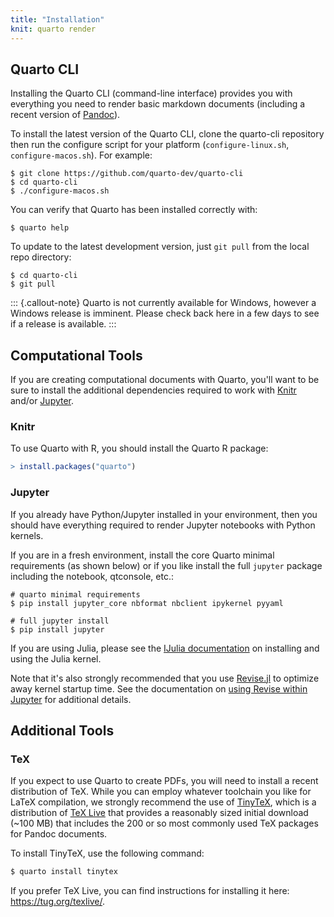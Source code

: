 ```yaml
---
title: "Installation"
knit: quarto render
---
```


## Quarto CLI

Installing the Quarto CLI (command-line interface) provides you with everything you need to render basic markdown documents (including a recent version of [Pandoc](https://pandoc.org)). 

To install the latest version of the Quarto CLI, clone the quarto-cli repository then run the configure script for your platform (`configure-linux.sh`, `configure-macos.sh`). For example:

``` {.bash}
$ git clone https://github.com/quarto-dev/quarto-cli
$ cd quarto-cli
$ ./configure-macos.sh
```

You can verify that Quarto has been installed correctly with:

``` {.bash}
$ quarto help
```

To update to the latest development version, just `git pull` from the local repo directory:

``` {.bash}
$ cd quarto-cli
$ git pull
```

::: {.callout-note}
Quarto is not currently available for Windows, however a Windows release is imminent. Please check back here in a few days to see if a release is available.
:::


## Computational Tools

If you are creating computational documents with Quarto, you'll want to be sure to install the additional dependencies required to work with [Knitr](https://yihui.name/knitr) and/or [Jupyter](https://jupyter.org).

### Knitr

To use Quarto with R, you should install the Quarto R package:

```r
> install.packages("quarto")
```


### Jupyter

If you already have Python/Jupyter installed in your environment, then you should have everything required to render Jupyter notebooks with Python kernels.

If you are in a fresh environment, install the core Quarto minimal requirements (as shown below) or if you like install the full `jupyter` package including the notebook, qtconsole, etc.:

``` {.bash}
# quarto minimal requirements
$ pip install jupyter_core nbformat nbclient ipykernel pyyaml

# full jupyter install
$ pip install jupyter
```

If you are using Julia, please see the [IJulia documentation](https://github.com/JuliaLang/IJulia.jl) on installing and using the Julia kernel.

Note that it's also strongly recommended that you use [Revise.jl](https://timholy.github.io/Revise.jl/stable/) to optimize away kernel startup time. See the documentation on [using Revise within Jupyter](https://timholy.github.io/Revise.jl/stable/config/#Using-Revise-automatically-within-Jupyter/IJulia-1) for additional details.


## Additional Tools

### TeX

If you expect to use Quarto to create PDFs, you will need to install a recent distribution of TeX. While you can employ whatever toolchain you like for LaTeX compilation, we strongly recommend the use of [TinyTeX](https://yihui.org/tinytex/), which is a distribution of [TeX Live](https://tug.org/texlive/) that provides a reasonably sized initial download (\~100 MB) that includes the 200 or so most commonly used TeX packages for Pandoc documents.

To install TinyTeX, use the following command:

```bash
$ quarto install tinytex
```

If you prefer TeX Live, you can find instructions for installing it here: <https://tug.org/texlive/>.
